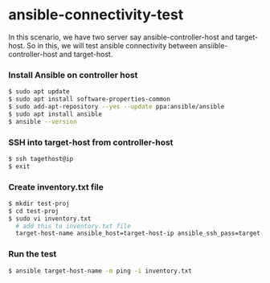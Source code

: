 # ansible-connectivity-test

In this scenario, we have two server say ansible-controller-host and target-host. So in this, we will test ansible connectivity between ansiible-controller-host and target-host.

### Install Ansible on controller host
```bash
$ sudo apt update
$ sudo apt install software-properties-common
$ sudo add-apt-repository --yes --update ppa:ansible/ansible
$ sudo apt install ansible
$ ansible --version
```

### SSH into target-host from controller-host
```bash
$ ssh tagethost@ip
$ exit
```
### Create inventory.txt file
```bash
$ mkdir test-proj
$ cd test-proj
$ sudo vi inventory.txt
  # add this to inventory.txt file
  target-host-name ansible_host=target-host-ip ansible_ssh_pass=target-host-password
```

### Run the test
```bash
$ ansible target-host-name -m ping -i inventory.txt
```
